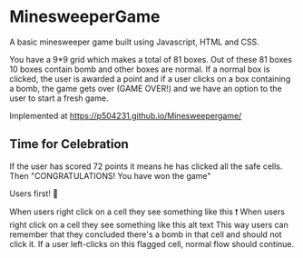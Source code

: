 # MinesweeperGame

A basic minesweeper game built using Javascript, HTML and CSS.

You have a 9*9 grid which makes a total of 81 boxes.
Out of these 81 boxes 10 boxes contain bomb and other boxes are normal.
If a normal box is clicked, the user is awarded a point and if a user clicks on a box containing a bomb, the game gets over (GAME OVER!) and we have an option to the user to start a fresh game.

Implemented at  https://p504231.github.io/Minesweepergame/
## Time for Celebration 
If the user has scored 72 points it means he has clicked all the safe cells. Then "CONGRATULATIONS! You have won the game"

Users first! 🙏

When users right click on a cell they see something like this
❗
When users right click on a cell they see something like this
alt text
This way users can remember that they concluded there's a bomb in that cell and should not click it. If a user left-clicks on this flagged cell, normal flow should continue.
